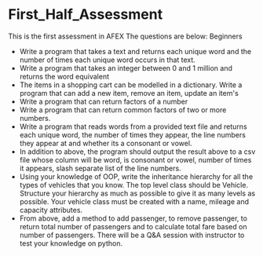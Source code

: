 # First_Half_Assessment
This is the first assessment in AFEX
The questions are below:
Beginners
- Write a program that takes a text and returns each unique word and the number 
of times each unique word occurs in that text.
- Write a program that takes an integer between 0 and 1 million and returns the 
word equivalent
- The items in a shopping cart can be modelled in a dictionary. Write a program 
that can add a new item, remove an item, update an item's 
- Write a program that can return factors of a number
- Write a program that can return common factors of two or more numbers.
- Write a program that reads words from a provided text file and returns each 
unique word, the number of times they appear, the line numbers they appear at 
and whether its a consonant or vowel.
- In addition to above, the program should output the result above to a csv file 
whose column will be word, is consonant or vowel, number of times it appears, 
slash separate list of the line numbers.
- Using your knowledge of OOP, write the inheritance hierarchy for all the types of 
vehicles that you know. The top level class should be Vehicle. Structure your 
hierarchy as much as possible to give it as many levels as possible. Your vehicle 
class must be created with a name, mileage and capacity attributes.
- From above, add a method to add passenger, to remove passenger, to return 
total number of passengers and to calculate total fare based on number of 
passengers.
There will be a Q&A session with instructor to test your knowledge on python.

